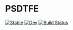 # PSDTFE

[![Stable](https://img.shields.io/badge/docs-stable-blue.svg)](https://jfeldbrugge.github.io/PSDTFE.jl/stable/)
[![Dev](https://img.shields.io/badge/docs-dev-blue.svg)](https://jfeldbrugge.github.io/PSDTFE.jl/dev/)
[![Build Status](https://github.com/jfeldbrugge/PSDTFE.jl/actions/workflows/CI.yml/badge.svg?branch=main)](https://github.com/jfeldbrugge/PSDTFE.jl/actions/workflows/CI.yml?query=branch%3Amain)
